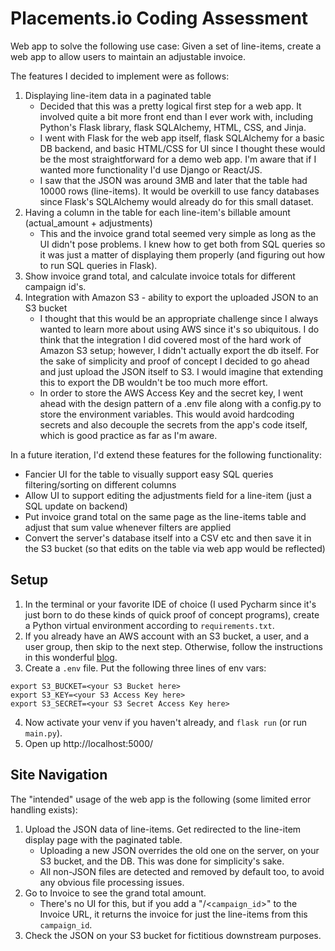 # Placements.io Coding Assessment

Web app to solve the following use case:
Given a set of line-items, create a web app to allow users to maintain an adjustable invoice.

The features I decided to implement were as follows:
1. Displaying line-item data in a paginated table
    - Decided that this was a pretty logical first step for a web app. It involved quite a bit more front end than I ever work with, including Python's Flask library, flask SQLAlchemy, HTML, CSS, and Jinja.
    - I went with Flask for the web app itself, flask SQLAlchemy for a basic DB backend, and basic HTML/CSS for UI since I thought these would be the most straightforward for a demo web app. I'm aware that if I wanted more functionality I'd use Django or React/JS.
    - I saw that the JSON was around 3MB and later that the table had 10000 rows (line-items). It would be overkill to use fancy databases since Flask's SQLAlchemy would already do for this small dataset. 
2. Having a column in the table for each line-item's billable amount (actual_amount + adjustments)
    - This and the invoice grand total seemed very simple as long as the UI didn't pose problems. I knew how to get both from SQL queries so it was just a matter of displaying them properly (and figuring out how to run SQL queries in Flask).
3. Show invoice grand total, and calculate invoice totals for different campaign id's.
4. Integration with Amazon S3 - ability to export the uploaded JSON to an S3 bucket
    - I thought that this would be an appropriate challenge since I always wanted to learn more about using AWS since it's so ubiquitous. I do think that the integration I did covered most of the hard work of Amazon S3 setup; however, I didn't actually export the db itself. For the sake of simplicity and proof of concept I decided to go ahead and just upload the JSON itself to S3. I would imagine that extending this to export the DB wouldn't be too much more effort.
    - In order to store the AWS Access Key and the secret key, I went ahead with the design pattern of a .env file along with a config.py to store the environment variables. This would avoid hardcoding secrets and also decouple the secrets from the app's code itself, which is good practice as far as I'm aware.

In a future iteration, I'd extend these features for the following functionality:
- Fancier UI for the table to visually support easy SQL queries filtering/sorting on different columns
- Allow UI to support editing the adjustments field for a line-item (just a SQL update on backend)
- Put invoice grand total on the same page as the line-items table and adjust that sum value whenever filters are applied
- Convert the server's database itself into a CSV etc and then save it in the S3 bucket (so that edits on the table via web app would be reflected)

## Setup

1. In the terminal or your favorite IDE of choice (I used Pycharm since it's just born to do these kinds of quick proof of concept programs), create a Python virtual environment according to `requirements.txt`.
2. If you already have an AWS account with an S3 bucket, a user, and a user group, then skip to the next step. Otherwise, follow the instructions in this wonderful [blog](https://kishstats.com/aws/2018/03/15/aws-create-new-user.html).
3. Create a `.env` file. Put the following three lines of env vars:
```
export S3_BUCKET=<your S3 Bucket here>
export S3_KEY=<your S3 Access Key here>
export S3_SECRET=<your S3 Secret Access Key here>
```
4. Now activate your venv if you haven't already, and `flask run` (or run `main.py`).
5. Open up http://localhost:5000/

## Site Navigation
The "intended" usage of the web app is the following (some limited error handling exists):
1. Upload the JSON data of line-items. Get redirected to the line-item display page with the paginated table.
    - Uploading a new JSON overrides the old one on the server, on your S3 bucket, and the DB. This was done for simplicity's sake.
    - All non-JSON files are detected and removed by default too, to avoid any obvious file processing issues.
2. Go to Invoice to see the grand total amount.
    - There's no UI for this, but if you add a "/<`campaign_id`>" to the Invoice URL, it returns the invoice for just the line-items from this `campaign_id`.
3. Check the JSON on your S3 bucket for fictitious downstream purposes.
